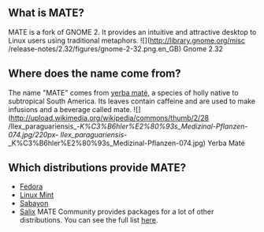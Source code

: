 ## What is MATE?

MATE is a fork of GNOME 2. It provides an intuitive and attractive desktop to
Linux users using traditional metaphors. ![](http://library.gnome.org/misc
/release-notes/2.32/figures/gnome-2-32.png.en_GB) Gnome 2.32

## Where does the name come from?

The name "MATE" comes from [yerba
maté](http://en.wikipedia.org/wiki/Yerba_mate), a species of holly native to
subtropical South America. Its leaves contain caffeine and are used to make
infusions and a beverage called mate.
![](http://upload.wikimedia.org/wikipedia/commons/thumb/2/28
/Ilex_paraguariensis_-_K%C3%B6hler%E2%80%93s_Medizinal-Pflanzen-074.jpg/220px-
Ilex_paraguariensis_-_K%C3%B6hler%E2%80%93s_Medizinal-Pflanzen-074.jpg) Yerba
Maté

## Which distributions provide MATE?

  * [Fedora](http://www.fedoraproject.org/)
  * [Linux Mint](http://linuxmint.com/)
  * [Sabayon](http://www.sabayon.org/)
  * [Salix](http://www.salixos.org/)
MATE Community provides packages for a lot of other distributions. You can see
the full list [here](http://wiki.mate-desktop.org/download).

